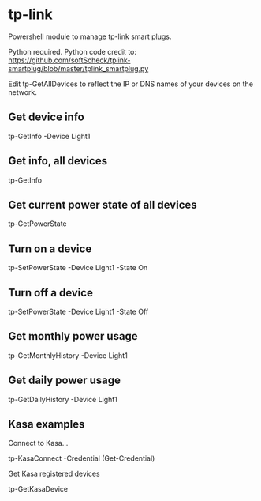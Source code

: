 # tp-link
Powershell module to manage tp-link smart plugs.

Python required.
Python code credit to:  https://github.com/softScheck/tplink-smartplug/blob/master/tplink_smartplug.py

Edit tp-GetAllDevices to reflect the IP or DNS names of your devices on the network.

## Get device info ##
tp-GetInfo -Device Light1

## Get info, all devices ##
tp-GetInfo

## Get current power state of all devices ##
tp-GetPowerState

## Turn on a device ##
tp-SetPowerState -Device Light1 -State On

## Turn off a device ##
tp-SetPowerState -Device Light1 -State Off

## Get monthly power usage ##
tp-GetMonthlyHistory -Device Light1

## Get daily power usage ##
tp-GetDailyHistory -Device Light1

## Kasa examples ##
Connect to Kasa...

tp-KasaConnect -Credential (Get-Credential)

Get Kasa registered devices

tp-GetKasaDevice


